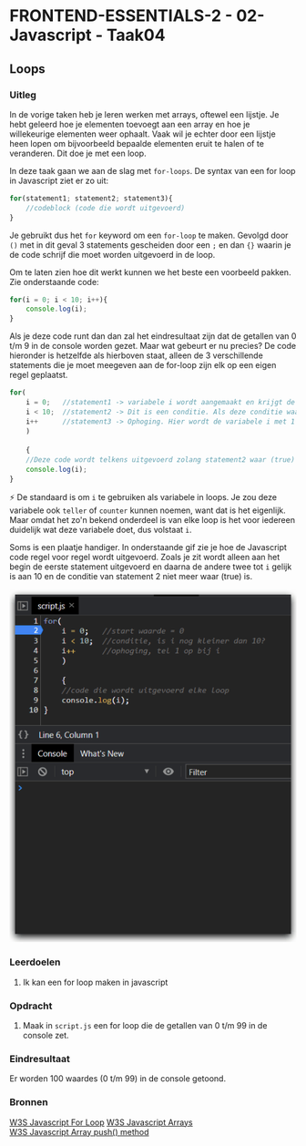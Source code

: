 # FRONTEND-ESSENTIALS-2 - 02-Javascript - Taak04

## Loops
### Uitleg

In de vorige taken heb je leren werken met arrays, oftewel een lijstje. Je hebt geleerd hoe je elementen toevoegt aan een array en hoe je willekeurige elementen weer ophaalt. Vaak wil je echter door een lijstje heen lopen om bijvoorbeeld bepaalde elementen eruit te halen of te veranderen. Dit doe je met een loop. 

In deze taak gaan we aan de slag met `for-loops`. De syntax van een for loop in Javascript ziet er zo uit:

```js
for(statement1; statement2; statement3){
    //codeblock (code die wordt uitgevoerd)
}
```
Je gebruikt dus het `for` keyword om een `for-loop` te maken. Gevolgd door `()` met in dit geval 3 statements gescheiden door een `;` en dan `{}` waarin je de code schrijf die moet worden uitgevoerd in de loop.

Om te laten zien hoe dit werkt kunnen we het beste een voorbeeld pakken. Zie onderstaande code:

```js
for(i = 0; i < 10; i++){
    console.log(i);
}
```
Als je deze code runt dan dan zal het eindresultaat zijn dat de getallen van 0 t/m 9 in de console worden gezet. Maar wat gebeurt er nu precies? De code hieronder is hetzelfde als hierboven staat, alleen de 3 verschillende statements die je moet meegeven aan de for-loop zijn elk op een eigen regel geplaatst.

```js
for(
    i = 0;   //statement1 -> variabele i wordt aangemaakt en krijgt de waarde 0. Dit gebeurt 1 keer.
    i < 10;  //statement2 -> Dit is een conditie. Als deze conditie waar (true) is dan wordt de volgende statement uitgevoerd.
    i++      //statement3 -> Ophoging. Hier wordt de variabele i met 1 opgehoogd. Daarna wordt statement2 weer uitgevoerd. 
    )

    {
    //Deze code wordt telkens uitgevoerd zolang statement2 waar (true) is.
    console.log(i); 
}  
```
:zap: De standaard is om `i` te gebruiken als variabele in loops. Je zou deze variabele ook `teller` of `counter` kunnen noemen, want dat is het eigenlijk. Maar omdat het zo'n bekend onderdeel is van elke loop is het voor iedereen duidelijk wat deze variabele doet, dus volstaat `i`.

Soms is een plaatje handiger. In onderstaande gif zie je hoe de Javascript code regel voor regel wordt uitgevoerd. Zoals je zit wordt alleen aan het begin de eerste statement uitgevoerd en daarna de andere twee tot `i` gelijk is aan 10 en de conditie van statement 2 niet meer waar (true) is. 

![](img/devtools-debug-loop2.gif)

### Leerdoelen

1. Ik kan een for loop maken in javascript

### Opdracht

1. Maak in `script.js` een for loop die de getallen van 0 t/m 99 in de console zet.

### Eindresultaat

Er worden 100 waardes (0 t/m 99) in de console getoond. 
### Bronnen

[W3S Javascript For Loop](https://www.w3schools.com/js/js_loop_for.asp)
[W3S Javascript Arrays](https://www.w3schools.com/js/js_arrays.asp)  
[W3S Javascript Array push() method](https://www.w3schools.com/jsref/jsref_push.asp)
